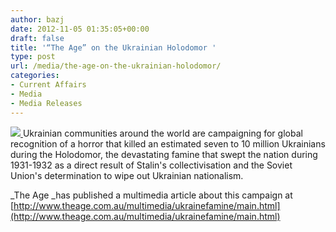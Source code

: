 ```yaml
---
author: bazj
date: 2012-11-05 01:35:05+00:00
draft: false
title: '“The Age” on the Ukrainian Holodomor '
type: post
url: /media/the-age-on-the-ukrainian-holodomor/
categories:
- Current Affairs
- Media
- Media Releases
---
```


[![](http://www.ozeukes.com/wp-content/uploads/2012/11/theage_com.jpg)
](http://www.ozeukes.com/wp-content/uploads/2012/11/theage_com.jpg)Ukrainian communities around the world are campaigning for global recognition of a horror that killed an estimated seven to 10 million Ukrainians during the Holodomor, the devastating famine that swept the nation during 1931-1932 as a direct result of Stalin's collectivisation and the Soviet Union's determination to wipe out Ukrainian nationalism.

_The Age _has published a multimedia article about this campaign at [http://www.theage.com.au/multimedia/ukrainefamine/main.html](http://www.theage.com.au/multimedia/ukrainefamine/main.html)
